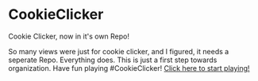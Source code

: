 # CookieClicker
Cookie Clicker, now in it's own Repo!

So many views were just for cookie clicker, and I figured, it needs a seperate Repo.
Everything does. This is just a first step towards organization. Have fun playing #CookieClicker!
<a href='http://iPhoneguy1101.github.io/CookieClicker/Clicker.html'>Click here to start playing!</a>
